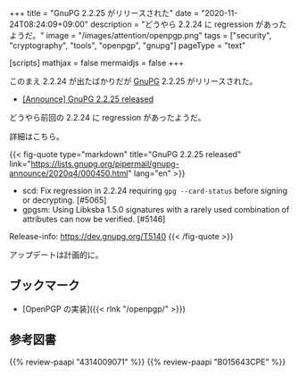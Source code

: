 +++
title = "GnuPG 2.2.25 がリリースされた"
date =  "2020-11-24T08:24:09+09:00"
description = "どうやら 2.2.24 に regression があったようだ。"
image = "/images/attention/openpgp.png"
tags = ["security", "cryptography", "tools", "openpgp", "gnupg"]
pageType = "text"

[scripts]
  mathjax = false
  mermaidjs = false
+++

このまえ 2.2.24 が出たばかりだが [GnuPG] 2.2.25 がリリースされた。

- [[Announce] GnuPG 2.2.25 released](https://lists.gnupg.org/pipermail/gnupg-announce/2020q4/000450.html)

どうやら前回の 2.2.24 に regression があったようだ。

詳細はこちら。

{{< fig-quote type="markdown" title="GnuPG 2.2.25 released" link="https://lists.gnupg.org/pipermail/gnupg-announce/2020q4/000450.html" lang="en" >}}
* scd: Fix regression in 2.2.24 requiring `gpg --card-status` before signing or decrypting.  [#5065]
* gpgsm: Using Libksba 1.5.0 signatures with a rarely used combination of attributes can now be verified.  [#5146]

Release-info: https://dev.gnupg.org/T5140
{{< /fig-quote >}}

アップデートは計画的に。

## ブックマーク

- [OpenPGP の実装]({{< rlnk "/openpgp/" >}})

[GnuPG]: https://gnupg.org/ "The GNU Privacy Guard"
[OpenPGP]: http://openpgp.org/

## 参考図書

{{% review-paapi "4314009071" %}} <!-- 暗号化 プライバシーを救った反乱者たち -->
{{% review-paapi "B015643CPE" %}} <!-- 暗号技術入門 第3版 -->
